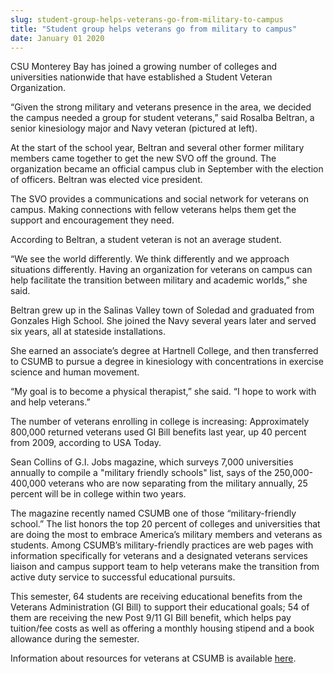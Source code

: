 ```yaml
---
slug: student-group-helps-veterans-go-from-military-to-campus
title: "Student group helps veterans go from military to campus"
date: January 01 2020
---
```


 
<p>
  CSU Monterey Bay has joined a growing number of colleges and universities
  nationwide that have established a Student Veteran Organization.
</p>
<p>
  “Given the strong military and veterans presence in the area, we decided the
  campus needed a group for student veterans,” said Rosalba Beltran, a senior
  kinesiology major and Navy veteran (pictured at left).
</p>
<p>
  At the start of the school year, Beltran and several other former military
  members came together to get the new SVO off the ground. The organization
  became an official campus club in September with the election of officers.
  Beltran was elected vice president.
</p>
<p>
  The SVO provides a communications and social network for veterans on campus.
  Making connections with fellow veterans helps them get the support and
  encouragement they need.
</p>
<p>According to Beltran, a student veteran is not an average student.</p>
<p>
  “We see the world differently. We think differently and we approach situations
  differently. Having an organization for veterans on campus can help facilitate
  the transition between military and academic worlds,” she said.
</p>
<p>
  Beltran grew up in the Salinas Valley town of Soledad and graduated from
  Gonzales High School. She joined the Navy several years later and served six
  years, all at stateside installations.
</p>
<p>
  She earned an associate’s degree at Hartnell College, and then transferred to
  CSUMB to pursue a degree in kinesiology with concentrations in exercise
  science and human movement.
</p>
<p>
  “My goal is to become a physical therapist,” she said. “I hope to work with
  and help veterans.”
</p>
<p>
  The number of veterans enrolling in college is increasing: Approximately
  800,000 returned veterans used GI Bill benefits last year, up 40 percent from
  2009, according to USA Today.
</p>
<p>
  Sean Collins of G.I. Jobs magazine, which surveys 7,000 universities annually
  to compile a "military friendly schools" list, says of the 250,000-400,000
  veterans who are now separating from the military annually, 25 percent will be
  in college within two years.
</p>
<p>
  The magazine recently named CSUMB one of those “military-friendly school.” The
  list honors the top 20 percent of colleges and universities that are doing the
  most to embrace America’s military members and veterans as students. Among
  CSUMB’s military-friendly practices are web pages with information
  specifically for veterans and a designated veterans services liaison and
  campus support team to help veterans make the transition from active duty
  service to successful educational pursuits.
</p>
<p>
  This semester, 64 students are receiving educational benefits from the
  Veterans Administration (GI Bill) to support their educational goals; 54 of
  them are receiving the new Post 9/11 GI Bill benefit, which helps pay
  tuition/fee costs as well as offering a monthly housing stipend and a book
  allowance during the semester.
</p>
<p>
  Information about resources for veterans at CSUMB is available
  <a
    href="https://catalog.csumb.edu/services-activities/campus-services/veterans-services"
    >here</a
  >.
</p>
<p></p>
<p></p>
 
